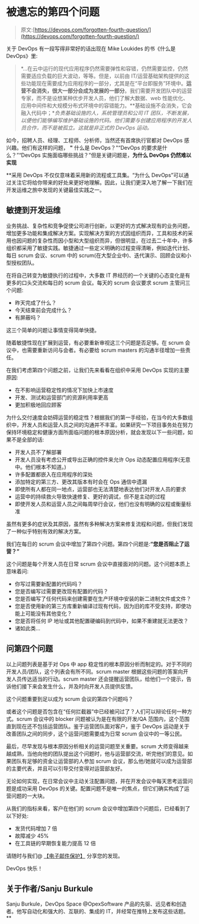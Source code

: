 # 被遗忘的第四个问题

> 原文:[https://devops.com/forgotten-fourth-question/](https://devops.com/forgotten-fourth-question/)

关于 DevOps 有一段写得非常好的话出现在 Mike Loukides 的书《什么是 DevOps》里:

> *…在云中运行的现代应用程序仍然需要弹性和容错，仍然需要监控，仍然需要适应负载的巨大波动，等等。但是，以前由 IT/运营基础架构提供的这些功能现在需要成为应用程序的一部分，尤其是在“平台即服务”环境中。**运营不会消失，很大一部分会成为发展的一部分**。我们需要开发团队中的运营专家，而不是设想某种优步开发人员，他们了解大数据、web 性能优化、应用中间件和大规模分布式环境中的容错能力。**基础设施不会消失，它会融入代码中；**负责基础设施的人，系统管理员和公司 IT 团队，不断发展，以便他们能够编写维护基础设施的代码。他们需要与创建应用程序的开发人员合作，而不是被孤立。这就是非正式的 DevOps 运动。*

如今，招聘人员、经理、工程师、分析师，当然还有首席执行官都对 DevOps 感兴趣。他们有这样的问题， **"** 什么是 DevOps？"“DevOps 的要求是什么？”“DevOps 实施面临哪些挑战？”但是关键问题是，**为什么 DevOps 仍然难以实现**

 **采用 DevOps 不仅仅意味着采用新的流程或工具集。“为什么 DevOps”可以通过关注它将给你带来的好处来更好地理解。因此，让我们更深入地了解一下我们在开发运维之旅中发现的关键最佳实践之一。

## 敏捷到开发运维

业务挑战、复杂性和竞争促使公司进行创新，以更好的方式解决现有的业务问题，增加更多功能和集成解决方案。实现解决方案的方式因组织而异，工具和技术的采用也因问题的复杂性而因小型和大型组织而异，但很明显，在过去二十年中，许多组织都采用了敏捷实践。敏捷通过一些定义明确的过程变得清晰，例如迭代计划、每日 scrum 会议、scrum 中的 scrum(在大型企业中)、迭代演示、回顾会议和小型授权团队。

在将自己转变为敏捷执行的过程中，大多数 IT 界经历的一个关键的心态变化是有更多的口头交流和每日的 scrum 会议。每天的 scrum 会议要求 scrum 主管问三个问题:

*   昨天完成了什么？
*   今天结束前会完成什么？
*   有屏蔽吗？

这三个简单的问题让事情变得简单快捷。

随着敏捷性现在扩展到运营，有必要重新审视这三个问题是否足够。在 scrum 会议中，也需要重新访问与会者。有必要给 scrum masters 的沟通半径增加一些责任。

在我们考虑第四个问题之前，让我们先来看看在组织中采用 DevOps 实现的主要原因:

*   在不影响运营稳定性的情况下加快上市速度
*   开发、测试和运营部门的资源利用率更高
*   更加积极地回应顾客

为什么交付速度会妨碍运营的稳定性？根据我们的第一手经验，在当今的大多数组织中，开发人员和运营人员之间的沟通并不丰富。如果研究一下项目事务处在努力保持环境稳定和健康方面所面临问题的根本原因分析，就会发现以下一些问题，如果不是全部的话:

*   开发人员不了解部署
*   开发人员没有考虑公开或导出正确的控件来允许 Ops 动态配置应用程序(无意中。他们根本不知道。)
*   许多配置都嵌入在应用程序的深处
*   添加特定的第三方、更改其版本有时会在 Ops 通信中遗漏
*   即使所有人都在同一地点，运营部也无法清楚地表达他们对开发人员的要求
*   运营中的持续救火导致快速修复、更好的调试，但不是主动的过程
*   即使开发人员和运营人员之间每周举行会议，他们也没有明确的议程或衡量标准

虽然有更多的症状及其原因，虽然有多种解决方案来修复流程和问题，但我们发现了一种似乎特别有效的解决方案。

我们在每日的 scrum 会议中增加了第四个问题。第四个问题是:**“您是否阻止了运营？”**

这个问题是每个开发人员在日常 scrum 会议中直接面对的问题。这个问题本质上意味着问:

*   你写过需要新配置的代码吗？
*   您是否编写过需要更改现有配置的代码？
*   您是否编写了任何代码来创建需要在生产环境中安装的新二进制文件或文件？
*   您是否使用新的第三方库重新编译过现有代码，因为旧的库不受支持，即使功能上可能没有其他变化？
*   您是否将任何 IP 地址或其他配置硬编码到代码中，如果不重建就无法更改？
*   诸如此类…

## 问第四个问题

以上问题列表是基于对 Ops 中 app 稳定性的根本原因分析而制定的。对于不同的开发人员/团队，这个列表会有所不同。scrum master 根据这些问题的答案向开发人员传达适当的行动。scrum master 还会提醒运营团队，给他们一个提示，告诉他们接下来会发生什么，并及时向开发人员提供反馈。

这个问题重要到足以成为 scrum 会议的第四个问题吗？

或者这个问题是否包含在“任何拦截器”中已经被问过了？人们可以辩论任何一种方式。scrum 会议中的 blocker 问题被认为是在有限的开发/QA 范围内，这个范围直到现在还不包括运营团队。鉴于运营团队面对客户，鉴于 DevOps 运动是关于改善团队之间的同步，这个运营问题需要成为日常 scrum 会议中的一等公民。

最后，尽早发现与根本原因分析相关的运营问题至关重要。scrum 大师变得越来越成熟，当他向他的团队提出这个问题时，他与运营部交流，听完他们的意见。如果团队有足够的资金让运营部的人参加 scrum 会议，那么他/她就可以成为运营部的主要代表，并且可以引导交付变得对运营部友好。

无论如何实现，在日常会议中主动关注配置问题，并在开发会议中每天思考运营问题是成功采用 DevOps 的关键。配置问题不是唯一的焦点，但它们确实构成了运营问题的一大块。

从我们的指标来看，客户在他们的 scrum 会议中增加第四个问题后，已经看到了以下好处:

*   发货代码增加 7 倍
*   故障减少 45%
*   在工具链的早期恢复能力提高 12 倍

请随时与我们@ [【电子邮件保护】](/cdn-cgi/l/email-protection#422b2c242d022d32273a312d2436352330276c212d2f) 分享您的发现。

DevOps 快乐！

## 关于作者/Sanju Burkule

Sanju Burkule，DevOps Space @OpexSoftware 产品的先驱、远见者和创造者。他写自动化和强大的、互联的、集成的 IT，并经常在推特上发布这些话题。**